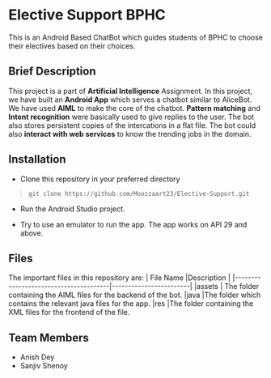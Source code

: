# Elective Support BPHC
This is an Android Based ChatBot which guides students of BPHC to choose their electives based on their choices.

## Brief Description
This project is a part of **Artificial Intelligence** Assignment. In this project, we have built an **Android App** which serves a chatbot similar to AliceBot. We have used **AIML** to make the core
of the chatbot. **Pattern matching** and **Intent recognition** were basically used to give replies to the user. The bot also stores persistent copies of the intercations in a flat file.
The bot could also **interact with web services** to know the trending jobs in the domain.

## Installation
- Clone this repository in your preferred directory
 > `git clone https://github.com/Moozzaart23/Elective-Support.git`
- Run the Android Studio project. 

- Try to use an emulator to run the app. The app works on API 29 and above.

## Files
The important files in this repository are:
|                		File Name				|Description                                                |
|---------------------------------------|------------------------|
|assets    			| The folder containing the AIML files for the backend of the bot.
|java          |The folder which contains the relevant java files for the app.
|res          |The folder containing the XML files for the frontend of the file.

## Team Members
- Anish Dey
- Sanjiv Shenoy
